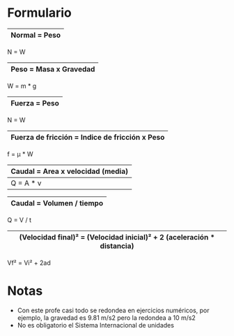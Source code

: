 # Formulario

Normal = Peso | 
--- |  
N = W

Peso = Masa x Gravedad | 
--- |  
W = m * g

Fuerza = Peso | 
--- |  
N = W

Fuerza de fricción =  Indice de fricción x Peso | 
--- |  
f = µ * W

Caudal =  Area x velocidad (media)  | 
--- |  
Q = A * v |

Caudal =  Volumen / tiempo  | 
--- |  
Q = V / t

(Velocidad final)² =  (Velocidad inicial)² + 2 (aceleración * distancia)  | 
--- |  
Vf² = Vi² + 2ad

# Notas

- Con este profe casi todo se redondea en ejercicios numéricos, por ejemplo, la gravedad es 9.81 m/s2 pero la redondea a 10 m/s2
- No es obligatorio el Sistema Internacional de unidades